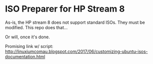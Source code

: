 # ISO Preparer for HP Stream 8

As-is, the HP stream 8 does not support standard ISOs. They must be modified. This repo does that...


Or will, once it's done.


Promising link w/ script:
http://linuxiumcomau.blogspot.com/2017/06/customizing-ubuntu-isos-documentation.html
